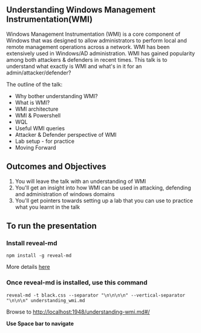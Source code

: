 ## Understanding Windows Management Instrumentation(WMI)

Windows Management Instrumentation (WMI) is a core component of Windows that was designed to allow administrators to perform local and remote management operations across a network. WMI has been extensively used in Windows/AD administration. WMI has gained popularity among both attackers & defenders in recent times. This talk is to understand what exactly is WMI and what's in it for an admin/attacker/defender?

The outline of the talk:

- Why bother understanding WMI?
- What is WMI?
- WMI architecture
- WMI & Powershell
- WQL
- Useful WMI queries
- Attacker & Defender perspective of WMI
- Lab setup - for practice
- Moving Forward

## Outcomes and Objectives
1. You will leave the talk with an understanding of WMI
2. You'll get an insight into how WMI can be used in attacking, defending and administration of windows domains
3. You'll get pointers towards setting up a lab that you can use to practice what you learnt in the talk


## To run the presentation

### Install reveal-md
	npm install -g reveal-md

More details [here](https://github.com/webpro/reveal-md)

### Once reveal-md is installed, use this command

    reveal-md -t black.css --separator "\n\n\n\n" --vertical-separator "\n\n\n" understanding_wmi.md

Browse to  [http://localhost:1948/understanding-wmi.md#/](http://localhost:1948/understanding-wmi.md#/)

**Use Space bar to navigate**

